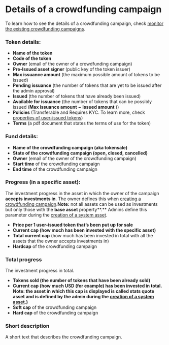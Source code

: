 # Details of a crowdfunding campaign

To learn how to see the details of a crowdfunding campaign, check [monitor the existing crowdfunding campaigns](monitor-the-existing-crowdfunding-campaigns.md).

### Token details:

* **Name of the token**
* **Code of the token**
* **Owner** \(email of the owner of a crowdfunding campaign\)
* **Pre-Issued asset signer** \(public key of the token issuer\)
* **Max issuance amount** \(the maximum possible amount of tokens to be issued\)
* **Pending issuance** \(the number of tokens that are yet to be issued after the admin approval\)
* **Issued** \(the number of tokens that have already been issued\)
* **Available for issuance** \(the number of tokens that can be possibly issued \(**Max issuance amount** **−** **Issued amount** \)\)
* **Policies** \(Transferable and Requires KYC. To learn more, check [properties of user-issued tokens](../../user-guide/user-issued-tokens/properties-of-user-issued-tokens.md)\)
* **Terms** \(a pdf document that states the terms of use for the token\)

### Fund details:

* **Name of the crowdfunding campaign \(aka tokensale\)**
* **State of the crowdfunding campaign \(open, closed, cancelled\)**
* **Owner** \(email of the owner of the crowdfunding campaign\)
* **Start time** of the crowdfunding campaign
* **End time** of the crowdfunding campaign

### Progress \(in a specific asset\):

The investment progress in the asset in which the owner of the campaign **accepts investments in**. The owner defines this when [creating a crowdfunding campaign](../../user-guide/crowdfunding-campaigns/crowdfunding-campaign-creation.md).**Note:** not all assets can be used as investments but only those with the **base asset** property**.** Admins define this parameter during the [creation of a system asset](../system-assets-management/system-asset-creation.md).

* **Price per 1 user-issued token that’s been put up for sale**
* **Current cap \(how much has been invested with the specific asset\)**
* **Total current cap** \(how much has been invested in total with all the assets that the owner accepts investments in\)
* **Hardcap** of the crowdfunding campaign

### Total progress

The investment progress in total.

* **Tokens sold \(the number of tokens that have been already sold\)**
* **Current cap \(how much USD \(for example\) has been invested in total. Note: the asset in which this cap is displayed is called stats quote asset and is defined by the admin during the** [**creation of a system asset**](../system-assets-management/system-asset-creation.md)**.\)**
* **Soft cap** of the crowdfunding campaign
* **Hard cap** of the crowdfunding campaign

### Short description

A short text that describes the crowdfunding campaign.

